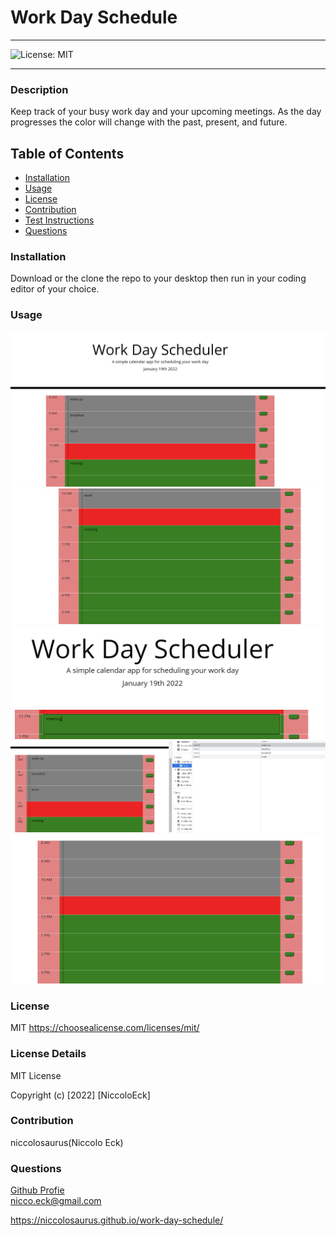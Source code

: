 
  # Work Day Schedule

  ----
  ![License: MIT](https://img.shields.io/badge/License-MIT-yellow.svg)

  ----

### Description
Keep track of your busy work day and your upcoming meetings. As the day progresses the color will change with the past, present, and future.

## Table of Contents
- [Installation](#installation)
- [Usage](#usage)
- [License](#license)
- [Contribution](#contribution)
- [Test Instructions](#test-instructions)
- [Questions](#questions)



### Installation
Download or the clone the repo to your desktop then run in your coding editor of your choice.

### Usage
![Planner-1](https://raw.githubusercontent.com/niccolosaurus/work-day-schedule/main/Pics/planner-1.PNG)
![Planner-2](https://raw.githubusercontent.com/niccolosaurus/work-day-schedule/main/Pics/Planner-2.PNG)
![Date](https://raw.githubusercontent.com/niccolosaurus/work-day-schedule/main/Pics/Date.PNG)
![Text-Box](https://raw.githubusercontent.com/niccolosaurus/work-day-schedule/main/Pics/text-box.PNG)
![Local-Storage](https://raw.githubusercontent.com/niccolosaurus/work-day-schedule/main/Pics/local-storage.PNG)
![Past-Present-Future](https://raw.githubusercontent.com/niccolosaurus/work-day-schedule/main/Pics/Past%2C%20Present%2C%20Future.PNG)


### License
MIT
https://choosealicense.com/licenses/mit/

### License Details

MIT License

Copyright (c) [2022] [NiccoloEck]


### Contribution
niccolosaurus(Niccolo Eck)

### Questions
[Github Profie](https://github.com/niccolosaurus)</br>
nicco.eck@gmail.com</br>


https://niccolosaurus.github.io/work-day-schedule/

